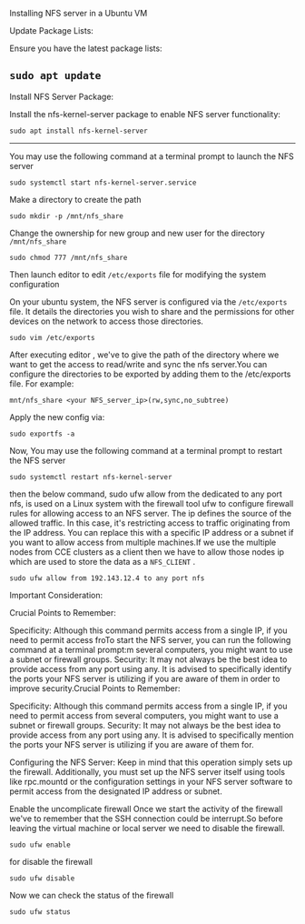 Installing NFS server in a Ubuntu VM 

Update Package Lists:

Ensure you have the latest package lists: 

`sudo apt update` 
------------------------

Install NFS Server Package:

Install the nfs-kernel-server package to enable NFS server functionality:

`sudo apt install nfs-kernel-server`

--------------------

You may use the following command at a terminal prompt to launch the NFS server

`sudo systemctl start nfs-kernel-server.service`

Make a directory to create the path

`sudo mkdir -p /mnt/nfs_share`

Change the ownership for new group and new user for the directory `/mnt/nfs_share`

`sudo chmod 777 /mnt/nfs_share`


Then launch editor to  edit `/etc/exports` file for modifying the system configuration 

On your ubuntu system, the NFS server is configured via the `/etc/exports` file. It details the directories you wish to share and the permissions for other devices on the network to access those directories.

`sudo vim /etc/exports`

After executing editor , we've to give the path of the directory where we want to get the access to read/write and sync the nfs server.You can configure the directories to be exported by adding them to the /etc/exports file. For example:

`mnt/nfs_share <your NFS_server_ip>(rw,sync,no_subtree)`


 Apply the new config via:

`sudo exportfs -a`


Now, You may use the following command at a terminal prompt to restart the NFS server

`sudo systemctl restart nfs-kernel-server`


then the below command, sudo ufw allow from the dedicated to any port nfs, is used on a Linux system with the firewall tool ufw to configure firewall rules for allowing access to an NFS server. The ip defines the source of the allowed traffic. In this case, it's restricting access to traffic originating from the IP address. You can replace this with a specific IP address or a subnet if you want to allow access from multiple machines.If we use the multiple nodes from CCE clusters as a client then we have to allow those nodes ip which are used to store the data as a `NFS_CLIENT` .

`sudo ufw allow from 192.143.12.4 to any port nfs`


Important Consideration:

Crucial Points to Remember:

Specificity: Although this command permits access from a single IP, if you need to permit access froTo start the NFS server, you can run the following command at a terminal prompt:m several computers, you might want to use a subnet or firewall groups.
Security: It may not always be the best idea to provide access from any port using any. It is advised to specifically identify the ports your NFS server is utilizing if you are aware of them in order to improve security.Crucial Points to Remember:

Specificity: Although this command permits access from a single IP, if you need to permit access from several computers, you might want to use a subnet or firewall groups.
Security: It may not always be the best idea to provide access from any port using any. It is advised to specifically mention the ports your NFS server is utilizing if you are aware of them for.

Configuring the NFS Server: Keep in mind that this operation simply sets up the firewall. Additionally, you must set up the NFS server itself using tools like rpc.mountd or the configuration settings in your NFS server software to permit access from the designated IP address or subnet.

Enable the uncomplicate firewall 
Once we start the activity of the firewall we've to remember that the SSH connection could be interrupt.So before leaving the virtual machine or local server we need to disable the firewall.

`sudo ufw enable `

for disable the firewall 

`sudo ufw disable `

Now we can check the status of the firewall

`sudo ufw status `






















